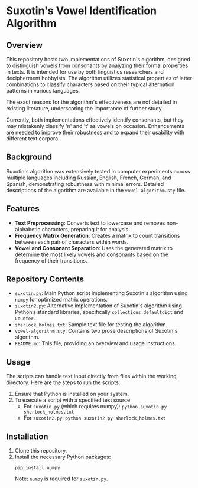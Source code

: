 # Suxotin's Vowel Identification Algorithm

## Overview
This repository hosts two implementations of Suxotin's algorithm, designed to distinguish vowels from consonants by analyzing their formal properties in texts. It is intended for use by both linguistics researchers and decipherment hobbyists. The algorithm utilizes statistical properties of letter combinations to classify characters based on their typical alternation patterns in various languages.

The exact reasons for the algorithm's effectiveness are not detailed in existing literature, underscoring the importance of further study.

Currently, both implementations effectively identify consonants, but they may mistakenly classify 'n' and 't' as vowels on occasion. Enhancements are needed to improve their robustness and to expand their usability with different text corpora.

## Background
Suxotin's algorithm was extensively tested in computer experiments across multiple languages including Russian, English, French, German, and Spanish, demonstrating robustness with minimal errors. Detailed descriptions of the algorithm are available in the `vowel-algorithm.sty` file.

## Features
- **Text Preprocessing**: Converts text to lowercase and removes non-alphabetic characters, preparing it for analysis.
- **Frequency Matrix Generation**: Creates a matrix to count transitions between each pair of characters within words.
- **Vowel and Consonant Separation**: Uses the generated matrix to determine the most likely vowels and consonants based on the frequency of their transitions.

## Repository Contents
- `suxotin.py`: Main Python script implementing Suxotin's algorithm using `numpy` for optimized matrix operations.
- `suxotin2.py`: Alternative implementation of Suxotin's algorithm using Python’s standard libraries, specifically `collections.defaultdict` and `Counter`.
- `sherlock_holmes.txt`: Sample text file for testing the algorithm.
- `vowel-algorithm.sty`: Contains two prose descriptions of Suxotin's algorithm.
- `README.md`: This file, providing an overview and usage instructions.

## Usage
The scripts can handle text input directly from files within the working directory. Here are the steps to run the scripts:
1. Ensure that Python is installed on your system.
2. To execute a script with a specified text source:
   - For `suxotin.py` (which requires numpy): `python suxotin.py sherlock_holmes.txt`
   - For `suxotin2.py`: `python suxotin2.py sherlock_holmes.txt`

## Installation
1. Clone this repository.
2. Install the necessary Python packages:
   ```
   pip install numpy
   ```
   Note: `numpy` is required for `suxotin.py`.